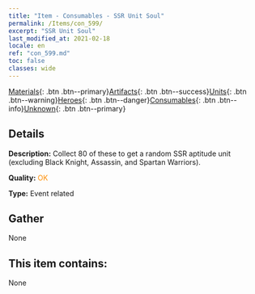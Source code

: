 ```yaml
---
title: "Item - Consumables - SSR Unit Soul"
permalink: /Items/con_599/
excerpt: "SSR Unit Soul"
last_modified_at: 2021-02-18
locale: en
ref: "con_599.md"
toc: false
classes: wide
---
```

 [Materials](/Items/){: .btn .btn--primary}[Artifacts](/Items/Artifacts/){: .btn .btn--success}[Units](/Items/Units/){: .btn .btn--warning}[Heroes](/Items/Heroes/){: .btn .btn--danger}[Consumables](/Items/Consumables/){: .btn .btn--info}[Unknown](/Items/Unknown/){: .btn .btn--primary}

## Details
 **Description:** Collect 80 of these to get a random SSR aptitude unit (excluding Black Knight, Assassin, and Spartan Warriors).

 **Quality:** <span style="color: #FF8C00">OK</span>

 **Type:** Event related

## Gather

  None

## This item contains:

  None

